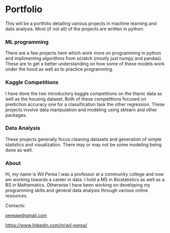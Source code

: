 # Portfolio
This will be a portfolio detailing various projects in machine learning and data analysis. Most (if not all) of the projects are written in python.

### ML programming
There are a few projects here which work more on programming in python and implimenting algorithms from scratch (mostly just numpy and pandas). These are
to get a better understanding on how some of these models work under the hood as well as to practice programming.

### Kaggle Competitions
I have done the two introductory kaggle competitions on the titanic data as well as the housing dataset. Both of these competitions focused on prediction accuracy one for a classification task the other regression. These projects involve data manipulation and modeling using sklearn and other packages.

### Data Analysis
These projects generally focus cleaning datasets and generation of simple statistics and visualization. There may or may not be some modeling being done as well.

### About

Hi, my name is Wil Perea I was a professor at a community college and now am working towards a career in data. I hold a MS in Biostatistics
as well as a BS in Mathematics. Otherwise I have been working on developing my programming skills and general data analysis through various online resources.

Contacts:

pereaw@gmail.com 

https://www.linkedin.com/in/wil-perea/
